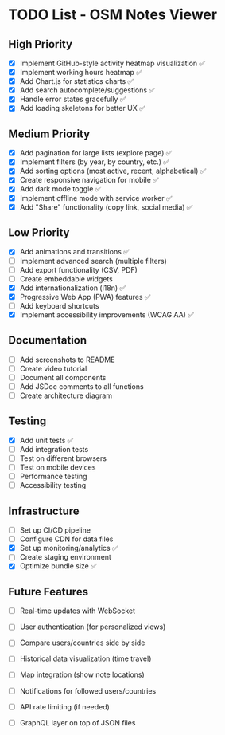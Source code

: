 # TODO List - OSM Notes Viewer

## High Priority

- [x] Implement GitHub-style activity heatmap visualization ✅
- [x] Implement working hours heatmap ✅
- [x] Add Chart.js for statistics charts ✅
- [x] Add search autocomplete/suggestions ✅
- [x] Handle error states gracefully ✅
- [x] Add loading skeletons for better UX ✅

## Medium Priority

- [x] Add pagination for large lists (explore page) ✅
- [x] Implement filters (by year, by country, etc.) ✅
- [x] Add sorting options (most active, recent, alphabetical) ✅
- [x] Create responsive navigation for mobile ✅
- [x] Add dark mode toggle ✅
- [x] Implement offline mode with service worker ✅
- [x] Add "Share" functionality (copy link, social media) ✅

## Low Priority

- [x] Add animations and transitions ✅
- [ ] Implement advanced search (multiple filters)
- [ ] Add export functionality (CSV, PDF)
- [ ] Create embeddable widgets
- [x] Add internationalization (i18n) ✅
- [x] Progressive Web App (PWA) features ✅
- [ ] Add keyboard shortcuts
- [x] Implement accessibility improvements (WCAG AA) ✅

## Documentation

- [ ] Add screenshots to README
- [ ] Create video tutorial
- [ ] Document all components
- [ ] Add JSDoc comments to all functions
- [ ] Create architecture diagram

## Testing

- [x] Add unit tests ✅
- [ ] Add integration tests
- [ ] Test on different browsers
- [ ] Test on mobile devices
- [ ] Performance testing
- [ ] Accessibility testing

## Infrastructure

- [ ] Set up CI/CD pipeline
- [ ] Configure CDN for data files
- [x] Set up monitoring/analytics ✅
- [ ] Create staging environment
- [x] Optimize bundle size ✅

## Future Features

- [ ] Real-time updates with WebSocket
- [ ] User authentication (for personalized views)
- [ ] Compare users/countries side by side
- [ ] Historical data visualization (time travel)
- [ ] Map integration (show note locations)
- [ ] Notifications for followed users/countries
- [ ] API rate limiting (if needed)
- [ ] GraphQL layer on top of JSON files

